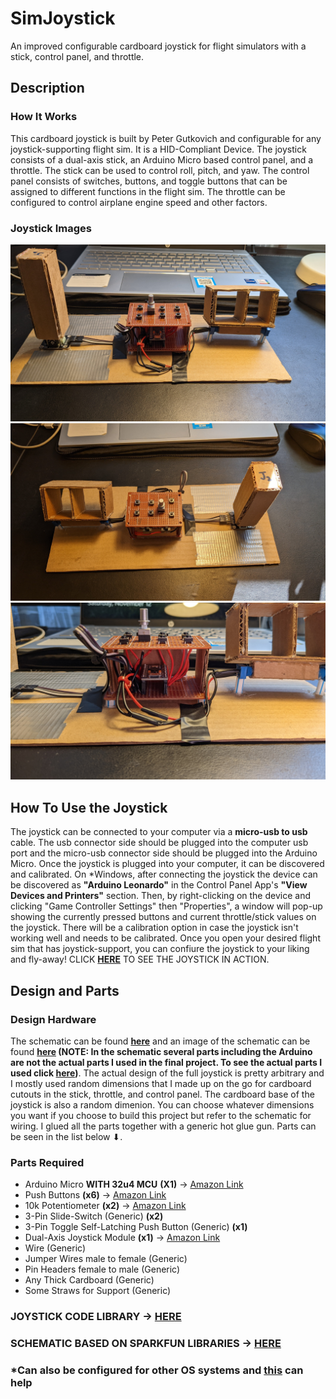 # SimJoystick
An improved configurable cardboard joystick for flight simulators with a stick, control panel, and throttle.

## Description
### How It Works
This cardboard joystick is built by Peter Gutkovich and configurable for any joystick-supporting flight sim. It is a HID-Compliant Device. The joystick consists of a dual-axis stick, an Arduino Micro based control panel, and a throttle. The stick can be used to control roll, pitch, and yaw. The control panel consists of switches, buttons, and toggle buttons that can be assigned to different functions in the flight sim. The throttle can be configured to control airplane engine speed and other factors. 

### Joystick Images
![Joystick Front](Simulation/Joystick_Front.jpg)
![Joystick Back](Simulation/Joystick_Back.jpg)
![Joystick Control Panel](Simulation/Joystick_Control_Panel.jpg)

## How To Use the Joystick
The joystick can be connected to your computer via a **micro-usb to usb** cable. The usb connector side should be plugged into the computer usb port and the micro-usb connector side should be plugged into the Arduino Micro. Once the joystick is plugged into your computer, it can be discovered and calibrated. On *Windows, after connecting the joystick the device can be discovered as **"Arduino Leonardo"** in the Control Panel App's **"View Devices and Printers"** section. Then, by right-clicking on the device and clicking "Game Controller Settings" then "Properties", a window will pop-up showing the currently pressed buttons and current throttle/stick values on the joystick. There will be a calibration option in case the joystick isn't working well and needs to be calibrated. Once you open your desired flight sim that has joystick-support, you can confiure the joystick to your liking and fly-away! CLICK **[HERE](Simulation/SimVideos.md)** TO SEE THE JOYSTICK IN ACTION.

## Design and Parts
### Design Hardware
The schematic can be found **[here](Hardware/SimJoystick.sch)** and an image of the schematic can be found **[here](Hardware/SimJoystick.pdf) (NOTE: In the schematic several parts including the Arduino are not the actual parts I used in the final project. To see the actual parts I used click [here](https://github.com/PGgit08/SimJoystick#parts-required))**. The actual design of the full joystick is pretty arbitrary and I mostly used random dimensions that I made up on the go for cardboard cutouts in the stick, throttle, and control panel. The cardboard base of the joystick is also a random dimenion. You can choose whatever dimensions you want if you choose to build this project but refer to the schematic for wiring. I glued all the parts together with a generic hot glue gun. Parts can be seen in the list below ⬇.

### Parts Required
- Arduino Micro **WITH 32u4 MCU** **(X1)** -> [Amazon Link](https://www.amazon.com/gp/product/B01MTU9GOB/)
- Push Buttons **(x6)** -> [Amazon Link](https://www.amazon.com/gp/product/B07VSNN9S2/)
- 10k Potentiometer **(x2)** -> [Amazon Link](https://www.amazon.com/gp/product/B09G9TBY38/)
- 3-Pin Slide-Switch (Generic) **(x2)**
- 3-Pin Toggle Self-Latching Push Button (Generic) **(x1)**
- Dual-Axis Joystick Module **(x1)** -> [Amazon Link](https://www.amazon.com/gp/product/B089VXPHDH/)
- Wire (Generic)
- Jumper Wires male to female (Generic)
- Pin Headers female to male (Generic)
- Any Thick Cardboard (Generic)
- Some Straws for Support (Generic)


### **JOYSTICK CODE LIBRARY -> [HERE](https://github.com/MHeironimus/ArduinoJoystickLibrary/tree/version-2.0)**
### **SCHEMATIC BASED ON SPARKFUN LIBRARIES -> [HERE](https://github.com/sparkfun/SparkFun-Eagle-Libraries)**
### *Can also be configured for other OS systems and [this](http://mheironimus.blogspot.com/2016/11/arduino-joystick-library-version-20.html) can help
